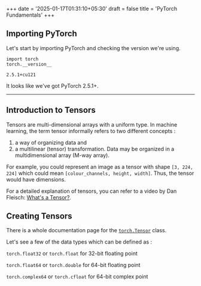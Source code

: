 +++
date = '2025-01-17T01:31:10+05:30'
draft = false
title = 'PyTorch Fundamentals'
+++

## Importing PyTorch
Let's start by importing PyTorch and checking the version we're using.
```
import torch
torch.__version__
```
```
2.5.1+cu121
```
It looks like we've got PyTorch 2.5.1+.


---


## Introduction to Tensors
Tensors are multi-dimensional arrays with a uniform type. In machine learning,
the term tensor informally refers to two different concepts :
1. a way of organizing data and 
2. a multilinear (tensor) transformation.
Data may be organized in a multidimensional array (M-way array).

For example, you could represent an image as a tensor with shape `[3, 224, 224]` 
which could mean `[colour_channels, height, width]`. Thus, the tensor would have 
dimensions.

For a detailed explanation of tensors, you can refer to a video by Dan Fleisch: 
[What's a Tensor?](https://www.youtube.com/watch?v=f5liqUk0ZTw).


## Creating Tensors
There is a whole documentation page for the [`torch.Tensor`](https://pytorch.org/docs/stable/tensors.html) class.

Let's see a few of the data types which can be defined as :

`torch.float32` or `torch.float` for 32-bit floating point

`torch.float64` or `torch.double` for 64-bit floating point

`torch.complex64` or `torch.cfloat` for 64-bit complex point